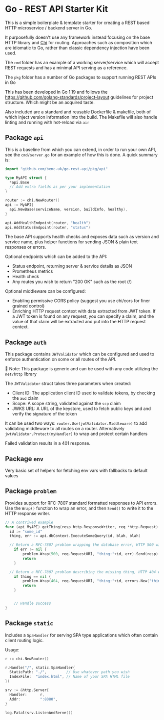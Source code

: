 # Go - REST API Starter Kit

This is a simple boilerplate & template starter for creating a REST based HTTP microservice / backend server in Go.

It purposefully doesn't use any framework instead focusing on the base HTTP library and [Chi](https://github.com/go-chi/chi) for routing. Approaches such as composition which are idiomatic to Go, rather than classic dependency injection have been used.

The `cmd` folder has an example of a working server/service which will accept REST requests and has a minimal API serving as a reference.

The `pkg` folder has a number of Go packages to support running REST APIs in Go

This has been developed in Go 1.19 and follows the https://github.com/golang-standards/project-layout guidelines for project structure. Which might be an acquired taste.

Also included are a standard and reusable Dockerfile & makefile, both of which inject version information into the build. The Makefile will also handle linting and running with hot-reload via `air`

## Package `api`

This is a baseline from which you can extend, in order to run your own API, see the `cmd/server.go` for an example of how this is done. A quick summary is:

```go
import "github.com/benc-uk/go-rest-api/pkg/api"

type MyAPI struct {
  *api.Base
  // Add extra fields as per your implementation
}

router := chi.NewRouter()
api := MyAPI{
  api.NewBase(serviceName, version, buildInfo, healthy),
}

api.AddHealthEndpoint(router, "health")
api.AddStatusEndpoint(router, "status")
```

The base API supports health checks and exposes data such as version and service name, plus helper functions for sending JSON & plain text responses or errors.

Optional endpoints which can be added to the API:

- Status endpoint, returning server & service details as JSON
- Prometheus metrics
- Health check
- Any routes you wish to return "200 OK" such as the root (/)

Optional middleware can be configured:

- Enabling permissive CORS policy (suggest you use chi/cors for finer grained control)
- Enriching HTTP request context with data extracted from JWT token. If a JWT token is found on any request, you can specify a claim, and the value of that claim will be extracted and put into the HTTP request context.

## Package `auth`

This package contains `JWTValidator` which can be configured and used to enforce authentication on some or all routes of the API.

📝 Note: This package is generic and can be used with any code utilizing the `net/http` library

The `JWTValidator` struct takes three parameters when created:

- Client ID: The application client ID used to validate tokens, by checking the `aud` claim
- Scope: A scope string, validated against the `scp` claim
- JWKS URL: A URL of the keystore, used to fetch public keys and and verify the signature of the token

It can be used two ways: `router.Use(jwtValidator.Middleware)` to add validating middleware to all routes on a router. Alternatively `jwtValidator.Protect(myHandler)` to wrap and protect certain handlers

Failed validation results in a 401 response.

## Package `env`

Very basic set of helpers for fetching env vars with fallbacks to default values

## Package `problem`

Provides support for RFC-7807 standard formatted responses to API errors. Use the `Wrap()` function to wrap an error, and then `Send()` to write it to the HTTP response writer.

```go
// A contrived example
func (api MyAPI) getThing(resp http.ResponseWriter, req *http.Request) {
  id := "some_id"
  thing, err := api.dbContext.ExecuteSomeQuery(id, blah, blah)

  // Return a RFC-7807 problem wrapping the database error, HTTP 500 will be sent
	if err != nil {
		problem.Wrap(500, req.RequestURI, "thing:"+id, err).Send(resp)
		return
	}

  // Return a RFC-7807 problem describing the missing thing, HTTP 404 will be sent
	if thing == nil {
		problem.Wrap(404, req.RequestURI, "thing:"+id, errors.New("thing with that ID does not exist")).Send(resp)
		return
	}


	// Handle success
}
```
## Package `static`

Includes a `SpaHandler` for serving SPA type applications which often contain client routing logic.

Usage:

```go
r := chi.NewRouter()

r.Handle("/", static.SpaHandler{
  StaticPath: "./",         // Use whatever path you wish
  IndexFile:  "index.html", // Name of your SPA HTML file
})

srv := &http.Server{
  Handler:      r,
  Addr:         ":8080",
}

log.Fatal(srv.ListenAndServe())
```
